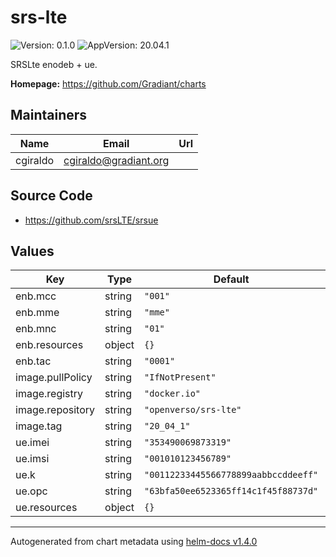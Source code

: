 # srs-lte

![Version: 0.1.0](https://img.shields.io/badge/Version-0.1.0-informational?style=flat-square) ![AppVersion: 20.04.1](https://img.shields.io/badge/AppVersion-20.04.1-informational?style=flat-square)

SRSLte enodeb + ue.

**Homepage:** <https://github.com/Gradiant/charts>

## Maintainers

| Name | Email | Url |
| ---- | ------ | --- |
| cgiraldo | cgiraldo@gradiant.org |  |

## Source Code

* <https://github.com/srsLTE/srsue>

## Values

| Key | Type | Default | Description |
|-----|------|---------|-------------|
| enb.mcc | string | `"001"` |  |
| enb.mme | string | `"mme"` |  |
| enb.mnc | string | `"01"` |  |
| enb.resources | object | `{}` |  |
| enb.tac | string | `"0001"` |  |
| image.pullPolicy | string | `"IfNotPresent"` |  |
| image.registry | string | `"docker.io"` |  |
| image.repository | string | `"openverso/srs-lte"` |  |
| image.tag | string | `"20_04_1"` |  |
| ue.imei | string | `"353490069873319"` |  |
| ue.imsi | string | `"001010123456789"` |  |
| ue.k | string | `"00112233445566778899aabbccddeeff"` |  |
| ue.opc | string | `"63bfa50ee6523365ff14c1f45f88737d"` |  |
| ue.resources | object | `{}` |  |

----------------------------------------------
Autogenerated from chart metadata using [helm-docs v1.4.0](https://github.com/norwoodj/helm-docs/releases/v1.4.0)
